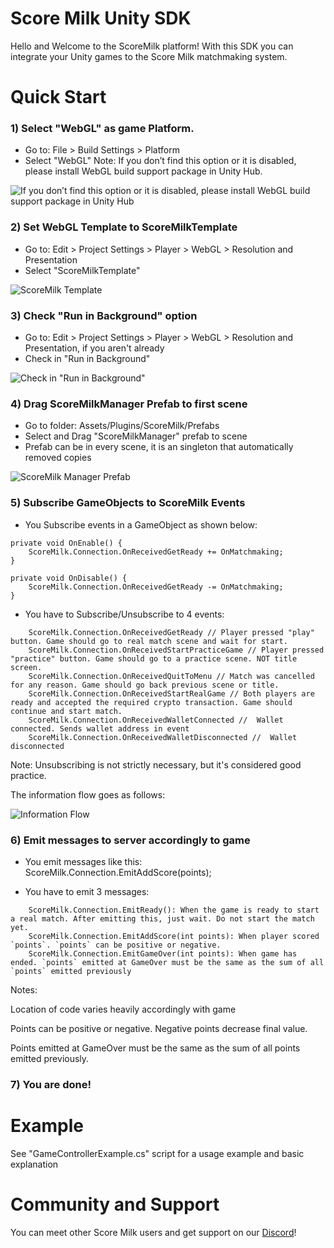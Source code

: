 # Score Milk Unity SDK
Hello and Welcome to the ScoreMilk platform!
With this SDK you can integrate your Unity games to the Score Milk matchmaking system.

# Quick Start
 ### 1) Select "WebGL" as game Platform.
- Go to: File > Build Settings > Platform
- Select "WebGL"
Note: If you don’t find this option or it is disabled, please install WebGL build support package in Unity Hub.

![If you don’t find this option or it is disabled, please install WebGL build support package in Unity Hub](TutorialImages/tutorial1.png)

 ### 2) Set WebGL Template to ScoreMilkTemplate
- Go to: Edit > Project Settings > Player > WebGL > Resolution and Presentation
- Select "ScoreMilkTemplate"

![ScoreMilk Template](TutorialImages/tutorial2.png)

 ### 3) Check "Run in Background" option
- Go to: Edit > Project Settings > Player > WebGL > Resolution and Presentation, if you aren't already
- Check in "Run in Background"

![Check in "Run in Background"](TutorialImages/tutorial3.png)

 ### 4) Drag ScoreMilkManager Prefab to first scene
- Go to folder: Assets/Plugins/ScoreMilk/Prefabs
- Select and Drag "ScoreMilkManager" prefab to scene
- Prefab can be in every scene, it is an singleton that automatically removed copies

![ScoreMilk Manager Prefab](TutorialImages/tutorial4.png)

 ### 5) Subscribe GameObjects to ScoreMilk Events
- You Subscribe events in a GameObject as shown below:
```
private void OnEnable() {
    ScoreMilk.Connection.OnReceivedGetReady += OnMatchmaking;
}

private void OnDisable() {
    ScoreMilk.Connection.OnReceivedGetReady -= OnMatchmaking;
}
```
- You have to Subscribe/Unsubscribe to 4 events:
```
    ScoreMilk.Connection.OnReceivedGetReady // Player pressed "play" button. Game should go to real match scene and wait for start.
    ScoreMilk.Connection.OnReceivedStartPracticeGame // Player pressed "practice" button. Game should go to a practice scene. NOT title screen.
    ScoreMilk.Connection.OnReceivedQuitToMenu // Match was cancelled for any reason. Game should go back previous scene or title.
    ScoreMilk.Connection.OnReceivedStartRealGame // Both players are ready and accepted the required crypto transaction. Game should continue and start match.
    ScoreMilk.Connection.OnReceivedWalletConnected //  Wallet connected. Sends wallet address in event
    ScoreMilk.Connection.OnReceivedWalletDisconnected //  Wallet disconnected
```
Note: Unsubscribing is not strictly necessary, but it's considered good practice.

The information flow goes as follows:

![Information Flow](TutorialImages/informationFlow.png)

 ### 6) Emit messages to server accordingly to game
- You emit messages like this:
ScoreMilk.Connection.EmitAddScore(points);

- You have to emit 3 messages:
```
    ScoreMilk.Connection.EmitReady(): When the game is ready to start a real match. After emitting this, just wait. Do not start the match yet.
    ScoreMilk.Connection.EmitAddScore(int points): When player scored `points`. `points` can be positive or negative.
    ScoreMilk.Connection.EmitGameOver(int points): When game has ended. `points` emitted at GameOver must be the same as the sum of all `points` emitted previously
```
Notes:

Location of code varies heavily accordingly with game

Points can be positive or negative. Negative points decrease final value.

Points emitted at GameOver must be the same as the sum of all points emitted previously.

 ### 7) You are done!

# Example

See "GameControllerExample.cs" script for a usage example and basic explanation

# Community and Support
You can meet other Score Milk users and get support on our [Discord](https://discord.gg/N2mEknPs)!